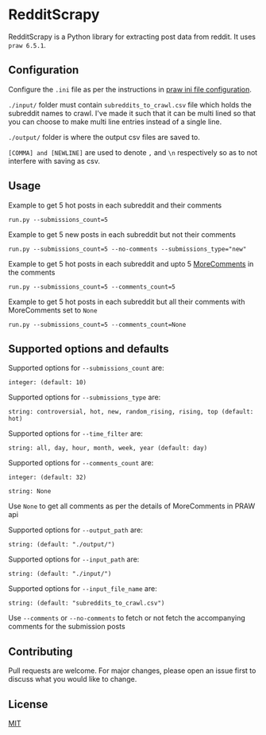 # RedditScrapy

RedditScrapy is a Python library for extracting post data from reddit.
It uses ``praw 6.5.1``.

## Configuration

Configure the ``.ini`` file as per the instructions in [praw ini file configuration](https://praw.readthedocs.io/en/latest/getting_started/configuration/prawini.html).

``./input/`` folder must contain ``subreddits_to_crawl.csv`` file which holds the subreddit names to crawl. I've made it such that it can be multi lined so that you can choose to make multi line entries instead of a single line.

``./output/`` folder is where the output csv files are saved to.

``[COMMA] and [NEWLINE]`` are used to denote `,` and `\n` respectively so as to not interfere with saving as csv.

## Usage

Example to get 5 hot posts in each subreddit and their comments

```run.py --submissions_count=5```

Example to get 5 new posts in each subreddit but not their comments

```run.py --submissions_count=5 --no-comments --submissions_type="new"```

Example to get 5 hot posts in each subreddit and upto 5 [MoreComments](https://praw.readthedocs.io/en/latest/code_overview/other/commentforest.html#praw.models.comment_forest.CommentForest.replace_more) in the comments

```run.py --submissions_count=5 --comments_count=5```

Example to get 5 hot posts in each subreddit but all their comments with MoreComments set to ``None``

```run.py --submissions_count=5 --comments_count=None```

## Supported options and defaults

Supported options for ``--submissions_count`` are:

```integer: (default: 10)```

Supported options for ``--submissions_type`` are:

```string: controversial, hot, new, random_rising, rising, top (default: hot)```

Supported options for ``--time_filter`` are:

```string: all, day, hour, month, week, year (default: day)```

Supported options for ``--comments_count`` are:

```integer: (default: 32)```

```string: None```

Use ``None`` to get all comments as per the details of MoreComments in PRAW api

Supported options for ``--output_path`` are:

```string: (default: "./output/")```

Supported options for ``--input_path`` are:

```string: (default: "./input/")```

Supported options for ``--input_file_name`` are:

```string: (default: "subreddits_to_crawl.csv")```

Use ``--comments`` or ``--no-comments`` to fetch or not fetch the accompanying comments for the submission posts

## Contributing
Pull requests are welcome. For major changes, please open an issue first to discuss what you would like to change.

## License
[MIT](https://choosealicense.com/licenses/mit/)